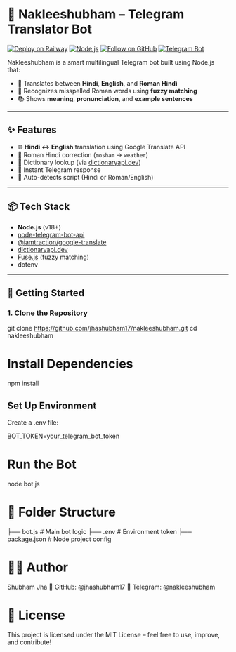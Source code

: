 # 🤖 Nakleeshubham – Telegram Translator Bot

[![Deploy on Railway](https://img.shields.io/badge/Deploy-Railway-blue?style=for-the-badge&logo=railway)](https://railway.app)
[![Node.js](https://img.shields.io/badge/Node.js-18+-green?style=for-the-badge&logo=node.js)](https://nodejs.org)
[![Follow on GitHub](https://img.shields.io/badge/GitHub-jhashubham17-black?style=for-the-badge&logo=github)](https://github.com/jhashubham17)
[![Telegram Bot](https://img.shields.io/badge/Telegram-@nakleeshubham-blue?style=for-the-badge&logo=telegram)](https://t.me/nakleeshubham)

Nakleeshubham is a smart multilingual Telegram bot built using Node.js that:
- 🔁 Translates between **Hindi**, **English**, and **Roman Hindi**
- 🧠 Recognizes misspelled Roman words using **fuzzy matching**
- 📚 Shows **meaning**, **pronunciation**, and **example sentences**

---

## ✨ Features

- 🌐 **Hindi ↔ English** translation using Google Translate API
- 🧠 Roman Hindi correction (`mosham` → `weather`)
- 📖 Dictionary lookup (via [dictionaryapi.dev](https://dictionaryapi.dev))
- 💬 Instant Telegram response
- 🎯 Auto-detects script (Hindi or Roman/English)

---

## 📦 Tech Stack

- **Node.js** (v18+)
- [node-telegram-bot-api](https://www.npmjs.com/package/node-telegram-bot-api)
- [@iamtraction/google-translate](https://www.npmjs.com/package/@iamtraction/google-translate)
- [dictionaryapi.dev](https://dictionaryapi.dev/)
- [Fuse.js](https://fusejs.io/) (fuzzy matching)
- dotenv

---

## 🚀 Getting Started

### 1. Clone the Repository

git clone https://github.com/jhashubham17/nakleeshubham.git
cd nakleeshubham

# Install Dependencies

npm install

## Set Up Environment
 Create a .env file:
 
BOT_TOKEN=your_telegram_bot_token

# Run the Bot
node bot.js

# 📁 Folder Structure
├── bot.js          # Main bot logic
├── .env            # Environment token
├── package.json    # Node project config


# 👨‍💻 Author
Shubham Jha
🔗 GitHub: @jhashubham17
💬 Telegram: @nakleeshubham

# 📄 License
This project is licensed under the MIT License – feel free to use, improve, and contribute!
